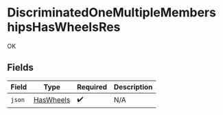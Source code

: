 # DiscriminatedOneMultipleMembershipsHasWheelsRes

OK


## Fields

| Field                                         | Type                                          | Required                                      | Description                                   |
| --------------------------------------------- | --------------------------------------------- | --------------------------------------------- | --------------------------------------------- |
| `json`                                        | [HasWheels](../../models/shared/HasWheels.md) | :heavy_check_mark:                            | N/A                                           |